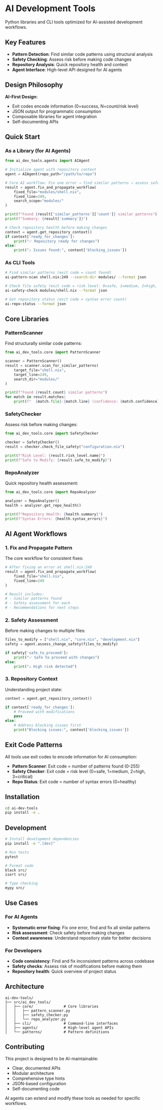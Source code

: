 # AI Development Tools

Python libraries and CLI tools optimized for AI-assisted development workflows.

## Key Features

- **Pattern Detection**: Find similar code patterns using structural analysis
- **Safety Checking**: Assess risk before making code changes  
- **Repository Analysis**: Quick repository health and context
- **Agent Interface**: High-level API designed for AI agents

## Design Philosophy

**AI-First Design:**
- Exit codes encode information (0=success, N=count/risk level)
- JSON output for programmatic consumption
- Composable libraries for agent integration
- Self-documenting APIs

## Quick Start

### As a Library (for AI Agents)

```python
from ai_dev_tools.agents import AIAgent

# Initialize agent with repository context
agent = AIAgent(repo_path="/path/to/repo")

# Core AI workflow: Fix one error → find similar patterns → assess safety
result = agent.fix_and_propagate_workflow(
    fixed_file="modules/shell.nix",
    fixed_line=249,
    search_scope="modules/"
)

print(f"Found {result['similar_patterns']['count']} similar patterns")
print(f"Summary: {result['summary']}")

# Check repository health before making changes
context = agent.get_repository_context()
if context['ready_for_changes']:
    print("✅ Repository ready for changes")
else:
    print("⚠️ Issues found:", context['blocking_issues'])
```

### As CLI Tools

```bash
# Find similar patterns (exit code = count found)
ai-pattern-scan shell.nix:249 --search-dir modules/ --format json

# Check file safety (exit code = risk level: 0=safe, 1=medium, 2=high, 3=critical)  
ai-safety-check modules/shell.nix --format json

# Get repository status (exit code = syntax error count)
ai-repo-status --format json
```

## Core Libraries

### PatternScanner
Find structurally similar code patterns:

```python
from ai_dev_tools.core import PatternScanner

scanner = PatternScanner()
result = scanner.scan_for_similar_patterns(
    target_file="shell.nix",
    target_line=249,
    search_dir="modules/"
)

print(f"Found {result.count} similar patterns")
for match in result.matches:
    print(f"  {match.file}:{match.line} (confidence: {match.confidence})")
```

### SafetyChecker
Assess risk before making changes:

```python
from ai_dev_tools.core import SafetyChecker

checker = SafetyChecker()
result = checker.check_file_safety("configuration.nix")

print(f"Risk Level: {result.risk_level.name}")
print(f"Safe to Modify: {result.safe_to_modify}")
```

### RepoAnalyzer
Quick repository health assessment:

```python
from ai_dev_tools.core import RepoAnalyzer

analyzer = RepoAnalyzer()
health = analyzer.get_repo_health()

print(f"Repository Health: {health.summary}")
print(f"Syntax Errors: {health.syntax_errors}")
```

## AI Agent Workflows

### 1. Fix and Propagate Pattern
The core workflow for consistent fixes:

```python
# After fixing an error at shell.nix:249
result = agent.fix_and_propagate_workflow(
    fixed_file="shell.nix", 
    fixed_line=249
)

# Result includes:
# - Similar patterns found
# - Safety assessment for each
# - Recommendations for next steps
```

### 2. Safety Assessment
Before making changes to multiple files:

```python
files_to_modify = ["shell.nix", "core.nix", "development.nix"]
safety = agent.assess_change_safety(files_to_modify)

if safety['safe_to_proceed']:
    print("✅ Safe to proceed with changes")
else:
    print("⚠️ High risk detected")
```

### 3. Repository Context
Understanding project state:

```python
context = agent.get_repository_context()

if context['ready_for_changes']:
    # Proceed with modifications
    pass
else:
    # Address blocking issues first
    print("Blocking issues:", context['blocking_issues'])
```

## Exit Code Patterns

All tools use exit codes to encode information for AI consumption:

- **Pattern Scanner**: Exit code = number of patterns found (0-255)
- **Safety Checker**: Exit code = risk level (0=safe, 1=medium, 2=high, 3=critical)  
- **Repo Status**: Exit code = number of syntax errors (0=healthy)

## Installation

```bash
cd ai-dev-tools
pip install -e .
```

## Development

```bash
# Install development dependencies
pip install -e ".[dev]"

# Run tests
pytest

# Format code
black src/
isort src/

# Type checking
mypy src/
```

## Use Cases

### For AI Agents
- **Systematic error fixing**: Fix one error, find and fix all similar patterns
- **Risk assessment**: Check safety before making changes
- **Context awareness**: Understand repository state for better decisions

### For Developers  
- **Code consistency**: Find and fix inconsistent patterns across codebase
- **Safety checks**: Assess risk of modifications before making them
- **Repository health**: Quick overview of project status

## Architecture

```
ai-dev-tools/
├── src/ai_dev_tools/
│   ├── core/              # Core libraries
│   │   ├── pattern_scanner.py
│   │   ├── safety_checker.py
│   │   └── repo_analyzer.py
│   ├── cli/               # Command-line interfaces
│   ├── agents/            # High-level agent APIs
│   └── patterns/          # Pattern definitions
```

## Contributing

This project is designed to be AI-maintainable:
- Clear, documented APIs
- Modular architecture  
- Comprehensive type hints
- JSON-based configuration
- Self-documenting code

AI agents can extend and modify these tools as needed for specific workflows.